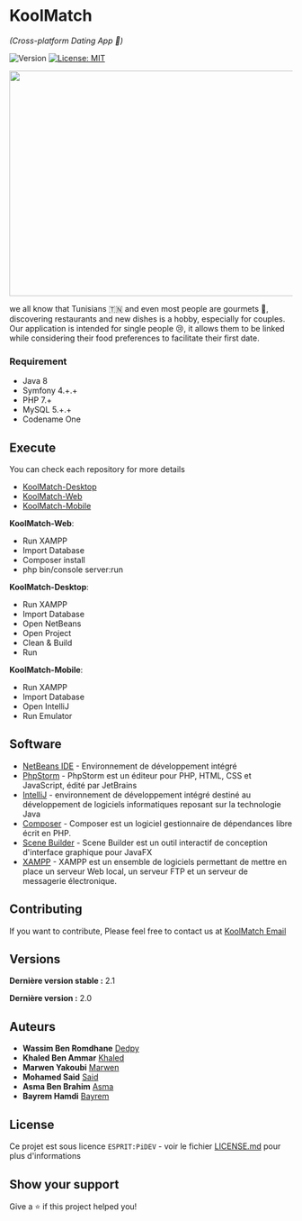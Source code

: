 # KoolMatch
_(Cross-platform Dating App 💑)_

![Version](https://img.shields.io/badge/version-2.0-blue.svg?cacheSeconds=2592000)
[![License: MIT](https://img.shields.io/badge/License-MIT-yellow.svg)](#)

<p align="center">
  <img width="600" height="400" src="https://i.ibb.co/dpwV5Cq/p1.png">
 </p>
 
we all know that Tunisians 🇹🇳 and even most people are gourmets 🍔, discovering restaurants and new dishes is a hobby, especially for couples. Our application is intended for single people 😢, it allows them to be linked while considering their food preferences to facilitate their first date.

### Requirement

- Java 8
- Symfony 4.+.+
- PHP 7.+
- MySQL 5.+.+
- Codename One 

## Execute

You can check each repository for more details 
* [KoolMatch-Desktop](https://github.com/Geeker-s/KoolMatch-Desktop) 
* [KoolMatch-Web](https://github.com/Geeker-s/KoolMatch-Website) 
* [KoolMatch-Mobile](https://github.com/Geeker-s/KoolMatch-Mobile)

**KoolMatch-Web**: 
* Run XAMPP
* Import Database
* Composer install
* php bin/console server:run 

**KoolMatch-Desktop**: 
* Run XAMPP
* Import Database
* Open NetBeans
* Open Project
* Clean & Build 
* Run

**KoolMatch-Mobile**:
* Run XAMPP
* Import Database
* Open IntelliJ
* Run Emulator

## Software

* [NetBeans IDE](https://www.oracle.com/ch-fr/tools/technologies/netbeans-ide.html) - Environnement de développement intégré
* [PhpStorm](https://www.jetbrains.com/fr-fr/phpstorm/) - PhpStorm est un éditeur pour PHP, HTML, CSS et JavaScript, édité par JetBrains
* [IntelliJ](https://www.jetbrains.com/fr-fr/idea/) - environnement de développement intégré destiné au développement de logiciels informatiques reposant sur la technologie Java
* [Composer](https://getcomposer.org/) - Composer est un logiciel gestionnaire de dépendances libre écrit en PHP. 
* [Scene Builder](https://gluonhq.com/products/scene-builder/) - Scene Builder est un outil interactif de conception d'interface graphique pour JavaFX
* [XAMPP](https://www.apachefriends.org/fr/index.html) - XAMPP est un ensemble de logiciels permettant de mettre en place un serveur Web local, un serveur FTP et un serveur de messagerie électronique.


## Contributing

If you want to contribute, Please feel free to contact us at [KoolMatch Email](mailto:wassimbenr@gmail.com)


## Versions
**Dernière version stable :** 2.1

**Dernière version :** 2.0

## Auteurs

* **Wassim Ben Romdhane** [Dedpy](https://github.com/Dedpy)
* **Khaled Ben Ammar** [Khaled](https://github.com/khaled496)
* **Marwen Yakoubi** [Marwen](https://github.com/marw19)
* **Mohamed Said** [Said](https://github.com/said-guedouar)
* **Asma Ben Brahim** [Asma](https://github.com/asma932)
* **Bayrem Hamdi** [Bayrem](https://github.com/bayrem999)

## License

Ce projet est sous licence ``ESPRIT:PiDEV`` - voir le fichier [LICENSE.md](LICENSE.md) pour plus d'informations

## Show your support

Give a ⭐️ if this project helped you!
